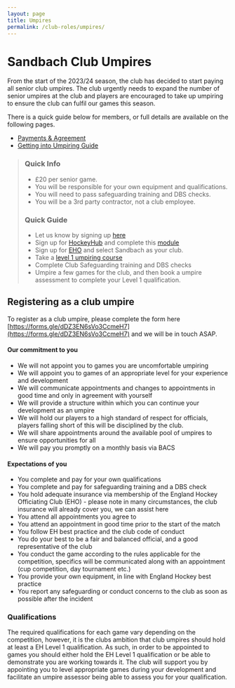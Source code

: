 ```yaml
---
layout: page
title: Umpires
permalink: /club-roles/umpires/
---
```


# Sandbach Club Umpires

From the start of the 2023/24 season, the club has decided to start paying all senior club umpires. The club urgently needs to expand the number of senior umpires at the club and players are encouraged to take up umpiring to ensure the club can fulfil our games this season.

There is a quick guide below for members, or full details are available on the following pages.
- [Payments & Agreement](/club-roles/umpires/payment.html)
- [Getting into Umpiring Guide](/club-roles/umpires/development.html)

> ### Quick Info
> - £20 per senior game.
> - You will be responsible for your own equipment and qualifications.
> - You will need to pass safeguarding training and DBS checks.
> - You will be a 3rd party contractor, not a club employee.
> 
> ### Quick Guide
> - Let us know by signing up [here](https://forms.gle/dDZ3EN6sVo3CcmeH7)
> - Sign up for [HockeyHub](https://hockeyhub.englandhockey.co.uk/officiating) and complete this [module](https://hockeyhub.englandhockey.co.uk/rules) 
> - Sign up for [EHO](https://www.englandhockey.co.uk/deliver/officiate/umpire/eho) and select Sandbach as your club.
> - Take a [level 1 umpiring course](https://hockeyhub.englandhockey.co.uk/events?search=+level+1)
> - Complete Club Safeguarding training and DBS checks
> - Umpire a few games for the club, and then book a umpire assessment to complete your Level 1 qualification.

## Registering as a club umpire
To register as a club umpire, please complete the form here [https://forms.gle/dDZ3EN6sVo3CcmeH7](https://forms.gle/dDZ3EN6sVo3CcmeH7) and we will be in touch ASAP.

#### Our commitment to you
- We will not appoint you to games you are uncomfortable umpiring
- We will appoint you to games of an appropriate level for your experience and development
- We will communicate appointments and changes to appointments in good time and only in agreement with yourself
- We will provide a structure within which you can continue your development as an umpire
- We will hold our players to a high standard of respect for officials, players falling short of this will be disciplined by the club.
- We will share appointments around the available pool of umpires to ensure opportunities for all
- We will pay you promptly on a monthly basis via BACS

#### Expectations of you
- You complete and pay for your own qualifications
- You complete and pay for safeguarding training and a DBS check
- You hold adequate insurance via membership of the England Hockey Officiating Club (EHO) - please note in many circumstances, the club insurance will already cover you, we can assist here
- You attend all appointments you agree to
- You attend an appointment in good time prior to the start of the match
- You follow EH best practice and the club code of conduct
- You do your best to be a fair and balanced official, and a good representative of the club
- You conduct the game according to the rules applicable for the competition, specifics will be communicated along with an appointment (cup competition, day tournament etc.)
- You provide your own equipment, in line with England Hockey best practice
- You report any safeguarding or conduct concerns to the club as soon as possible after the incident

### Qualifications
The required qualifications for each game vary depending on the competition, however, it is the clubs ambition that club umpires should hold at least a EH Level 1 qualification. As such, in order to be appointed to games you should either hold the EH Level 1 qualification or be able to demonstrate you are working towards it.
The club will support you by appointing you to level appropriate games during your development and facilitate an umpire assessor being able to assess you for your qualification.